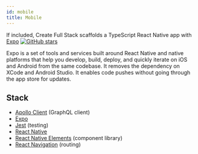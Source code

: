 ```yaml
---
id: mobile
title: Mobile
---
```


If included, Create Full Stack scaffolds a TypeScript React Native app with [Expo](https://docs.expo.io/) [![GitHub stars](https://img.shields.io/github/stars/expo/expo.svg?style=social&label=Star&maxAge=2592000)](https://GitHub.com/expo/expo/stargazers/)

Expo is a set of tools and services built around React Native and native platforms that help you develop, build, deploy, and quickly iterate on iOS and Android from the same codebase. It removes the dependency on XCode and Android Studio. It enables code pushes without going through the app store for updates.

## Stack

- [Apollo Client](https://github.com/apollographql/apollo-client) (GraphQL client)
- [Expo](https://github.com/expo/expo)
- [Jest](https://github.com/facebook/jest) (testing)
- [React Native](https://github.com/facebook/react-native)
- [React Native Elements](https://github.com/react-native-elements/react-native-elements) (component library)
- [React Navigation](https://github.com/react-navigation/react-navigation) (routing)
